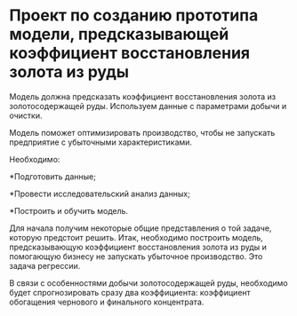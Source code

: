 # Проект по созданию прототипа модели, предсказывающей коэффициент восстановления золота из руды


Модель должна предсказать коэффициент восстановления золота из золотосодержащей руды. Используем данные с параметрами добычи и очистки.


Модель поможет оптимизировать производство, чтобы не запускать предприятие с убыточными характеристиками.


Необходимо:


*Подготовить данные;

*Провести исследовательский анализ данных;

*Построить и обучить модель.


Для начала получим некоторые общие представления о той задаче, которую предстоит решить. Итак, необходимо построить модель, предсказывающую коэффициент восстановления золота из руды и помогающую бизнесу не запускать убыточное производство. Это задача регрессии.



В связи с особенностями добычи золотосодержащей руды, необходимо будет спрогнозировать сразу два коэффициента: коэффициент обогащения чернового и финального концентрата.

